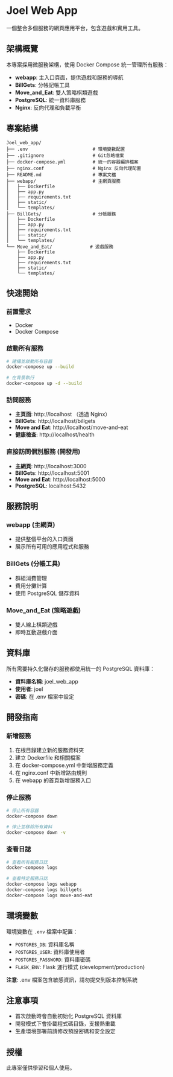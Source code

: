 # Joel Web App

一個整合多個服務的網頁應用平台，包含遊戲和實用工具。

## 架構概覽

本專案採用微服務架構，使用 Docker Compose 統一管理所有服務：

- **webapp**: 主入口頁面，提供遊戲和服務的導航
- **BillGets**: 分帳記帳工具
- **Move_and_Eat**: 雙人策略棋類遊戲
- **PostgreSQL**: 統一資料庫服務
- **Nginx**: 反向代理和負載平衡

## 專案結構

```
Joel_web_app/
├── .env                        # 環境變數配置
├── .gitignore                  # Git忽略檔案
├── docker-compose.yml          # 統一的容器編排檔案
├── nginx.conf                  # Nginx 反向代理配置
├── README.md                   # 專案文檔
├── webapp/                     # 主網頁服務
│   ├── Dockerfile
│   ├── app.py
│   ├── requirements.txt
│   ├── static/
│   └── templates/
├── BillGets/                   # 分帳服務
│   ├── Dockerfile
│   ├── app.py
│   ├── requirements.txt
│   ├── static/
│   └── templates/
└── Move_and_Eat/              # 遊戲服務
    ├── Dockerfile
    ├── app.py
    ├── requirements.txt
    ├── static/
    └── templates/
```

## 快速開始

### 前置需求

- Docker
- Docker Compose

### 啟動所有服務

```bash
# 建構並啟動所有容器
docker-compose up --build

# 在背景執行
docker-compose up -d --build
```

### 訪問服務

- **主頁面**: http://localhost （透過 Nginx）
- **BillGets**: http://localhost/billgets
- **Move and Eat**: http://localhost/move-and-eat
- **健康檢查**: http://localhost/health

### 直接訪問個別服務 (開發用)

- **主網頁**: http://localhost:3000
- **BillGets**: http://localhost:5001
- **Move and Eat**: http://localhost:5000
- **PostgreSQL**: localhost:5432

## 服務說明

### webapp (主網頁)
- 提供整個平台的入口頁面
- 展示所有可用的應用程式和服務

### BillGets (分帳工具)
- 群組消費管理
- 費用分攤計算
- 使用 PostgreSQL 儲存資料

### Move_and_Eat (策略遊戲)
- 雙人線上棋類遊戲
- 即時互動遊戲介面

## 資料庫

所有需要持久化儲存的服務都使用統一的 PostgreSQL 資料庫：

- **資料庫名稱**: joel_web_app
- **使用者**: joel  
- **密碼**: 在 .env 檔案中設定

## 開發指南

### 新增服務

1. 在根目錄建立新的服務資料夾
2. 建立 Dockerfile 和相關檔案
3. 在 docker-compose.yml 中新增服務定義
4. 在 nginx.conf 中新增路由規則
5. 在 webapp 的首頁新增服務入口

### 停止服務

```bash
# 停止所有容器
docker-compose down

# 停止並移除所有資料
docker-compose down -v
```

### 查看日誌

```bash
# 查看所有服務日誌
docker-compose logs

# 查看特定服務日誌
docker-compose logs webapp
docker-compose logs billgets
docker-compose logs move-and-eat
```

## 環境變數

環境變數在 `.env` 檔案中配置：

- `POSTGRES_DB`: 資料庫名稱
- `POSTGRES_USER`: 資料庫使用者
- `POSTGRES_PASSWORD`: 資料庫密碼
- `FLASK_ENV`: Flask 運行模式 (development/production)

**注意**: .env 檔案包含敏感資訊，請勿提交到版本控制系統

## 注意事項

- 首次啟動時會自動初始化 PostgreSQL 資料庫
- 開發模式下會掛載程式碼目錄，支援熱重載
- 生產環境部署前請修改預設密碼和安全設定

## 授權

此專案僅供學習和個人使用。
